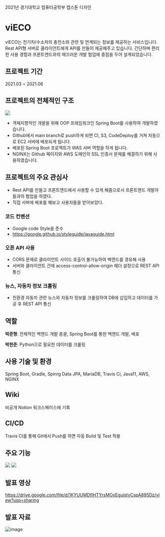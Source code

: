 2021년 경기대학교 컴퓨터공학부 캡스톤 디자인

# viECO

viECO는 전기차/수소차의 충전소와 관련 및 연계되는 정보를 제공하는 서비스입니다.
Rest API형 서버로 클라이언트에게 API를 만들어 제공해주고 있습니다.
간단하며 편리한 사용 경험과 프론트엔드와의 매끄러운 개발 협업에 중점을 두어 설계되었습니다.

## 프로젝트 기간

2021.03 ~ 2021.06

## 프로젝트의 전체적인 구조

![](https://i.imgur.com/0F4xJhX.png)

* 객체지향적인 개발을 위해 OOP 프레임워크인 Spring Boot를 사용하여 개발하였습니다.
* Github에서 main branch로 push하게 되면 CI, S3, CodeDeploy를 거쳐 자동으로 EC2 서버에 배포되게 됩니다.
* 배포된 Spring Boot 프로젝트가 WAS 서버 역할을 하게 됩니다.
* NGINX는 Github 페이지와 AWS 도메인의 SSL 인증서 문제를 해결하기 위해 사용하였습니다.

## 프로젝트의 주요 관심사

* Rest API를 만들고 프론트엔드에서 사용할 수 있게 해줌으로서 프론트엔드 개발자들과의 협업을 하였다.
* 직접 서버에 배포를 해보고 사용자들을 받아보았다.

### 코드 컨벤션

* Google code Style을 준수
* https://google.github.io/styleguide/javaguide.html

### 오픈 API 사용

* CORS 문제로 클라이언트 사이드 호출이 불가능하여 벡엔드를 경유해 사용
* 서버와 클라이언트 간에 access-control-allow-origin 헤더 설정으로 REST API 통신

### 뉴스, 자동차 정보 크롤링

* 친환경 자동차 관련 뉴스와 자동차 정보를 크롤링하여 DB에 삽입하고 데이터를 가공 후 REST API 통신

## 역할

**박준형**: 전체적인 백엔드 개발 총괄, Spring Boot를 통한 백엔드 개발, 배포

**박현준**: Python으로 필요한 데이터를 크롤링

## 사용 기술 및 환경

Spring Boot, Gradle, Spinrg Data JPA, MariaDB, Travis Ci, Java11, AWS, NGINX

## Wiki

비공개 Notion 워크스페이스에 기록

## CI/CD

Travis CI를 통해 Git에서 Push를 하면 자동 Build 및 Test 적용

## 주요 기능

![](https://i.imgur.com/KcsDIF6.png)
![](https://i.imgur.com/IHEffSc.png)

## 발표 영상
https://drive.google.com/file/d/1KYUUMDfIHTYrsMOxEguistyCspA895Dz/view?usp=sharing

## 발표 자료 

![image](https://user-images.githubusercontent.com/25001697/120901317-04dd0900-c675-11eb-9a75-db8de84b1a0d.png)
